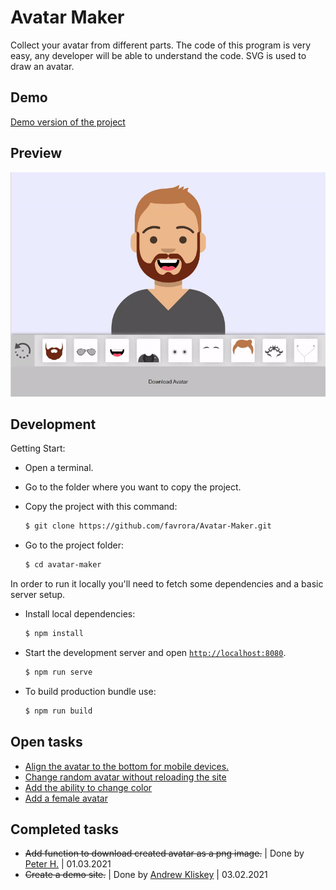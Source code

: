 # Avatar Maker

Collect your avatar from different parts. The code of this program is very easy, any developer will be able to understand the code. SVG is used to draw an avatar.

## Demo

[Demo version of the project](https://avatar-maker-vue.netlify.app/)

## Preview

<img src="src/assets/img/preview.gif" width="600px">

## Development

Getting Start:
* Open a terminal. 
* Go to the folder where you want to copy the project. 
* Copy the project with this command:

    ```sh
    $ git clone https://github.com/favrora/Avatar-Maker.git
    ```

* Go to the project folder:

    ```sh
    $ cd avatar-maker
    ```

In order to run it locally you'll need to fetch some dependencies and a basic server setup.

* Install local dependencies:

    ```sh
    $ npm install
    ```

* Start the development server and open [`http://localhost:8080`](http://localhost:8080).

    ```sh
    $ npm run serve
    ```
    
* To build production bundle use:

   ```sh
   $ npm run build
   ```

## Open tasks

* [Align the avatar to the bottom for mobile devices.](https://github.com/favrora/Avatar-Maker/issues/9)
* [Change random avatar without reloading the site](https://github.com/favrora/Avatar-Maker/issues/8)
* [Add the ability to change color](https://github.com/favrora/Avatar-Maker/issues/14)
* [Add a female avatar](https://github.com/favrora/Avatar-Maker/issues/15)

## Completed tasks

* ~~Add function to download created avatar as a png image.~~ | Done by [Peter H.](https://github.com/PetFeld) | 01.03.2021
* ~~Create a demo site.~~ | Done by [Andrew Kliskey](https://github.com/andrewkliskey) | 03.02.2021
